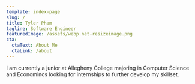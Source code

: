 ```yaml
---
template: index-page
slug: /
title: Tyler Pham
tagline: Software Engineer
featuredImage: /assets/webp.net-resizeimage.png
cta:
  ctaText: About Me
  ctaLink: /about
---
```

I am currently a junior at Allegheny College majoring in Computer Science and Economincs looking for internships to further develop my skillset.